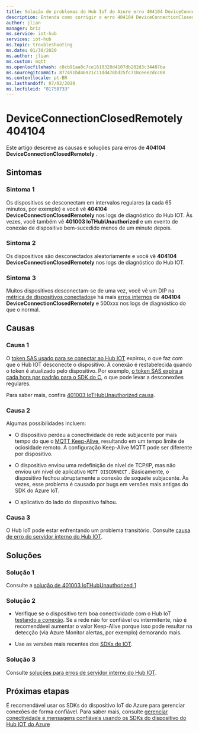 ```yaml
---
title: Solução de problemas do Hub IoT do Azure erro 404104 DeviceConnectionClosedRemotely
description: Entenda como corrigir o erro 404104 DeviceConnectionClosedRemotely
author: jlian
manager: briz
ms.service: iot-hub
services: iot-hub
ms.topic: troubleshooting
ms.date: 01/30/2020
ms.author: jlian
ms.custom: mqtt
ms.openlocfilehash: c8cb91aa0c7ce1610320d4107db282d3c34407ba
ms.sourcegitcommit: 877491bd46921c11dd478bd25fc718ceee2dcc08
ms.contentlocale: pt-BR
ms.lasthandoff: 07/02/2020
ms.locfileid: "81758733"
---
```

# <a name="404104-deviceconnectionclosedremotely"></a>DeviceConnectionClosedRemotely 404104

Este artigo descreve as causas e soluções para erros de **404104 DeviceConnectionClosedRemotely** .

## <a name="symptoms"></a>Sintomas

### <a name="symptom-1"></a>Sintoma 1

Os dispositivos se desconectam em intervalos regulares (a cada 65 minutos, por exemplo) e você vê **404104 DeviceConnectionClosedRemotely** nos logs de diagnóstico do Hub IOT. Às vezes, você também vê **401003 IoTHubUnauthorized** e um evento de conexão de dispositivo bem-sucedido menos de um minuto depois.

### <a name="symptom-2"></a>Sintoma 2

Os dispositivos são desconectados aleatoriamente e você vê **404104 DeviceConnectionClosedRemotely** nos logs de diagnóstico do Hub IOT.

### <a name="symptom-3"></a>Sintoma 3

Muitos dispositivos desconectam-se de uma vez, você vê um DIP na [métrica de dispositivos conectados](iot-hub-metrics.md)e há mais [erros internos](iot-hub-troubleshoot-error-500xxx-internal-errors.md) de **404104 DeviceConnectionClosedRemotely** e 500xxx nos logs de diagnóstico do que o normal.

## <a name="causes"></a>Causas

### <a name="cause-1"></a>Causa 1

O [token SAS usado para se conectar ao Hub IOT](iot-hub-devguide-security.md#security-tokens) expirou, o que faz com que o Hub IOT desconecte o dispositivo. A conexão é restabelecida quando o token é atualizado pelo dispositivo. Por exemplo, [o token SAS expira a cada hora por padrão para o SDK do C](https://github.com/Azure/azure-iot-sdk-c/blob/master/doc/connection_and_messaging_reliability.md#connection-authentication), o que pode levar a desconexões regulares.

Para saber mais, confira [401003 IoTHubUnauthorized causa](iot-hub-troubleshoot-error-401003-iothubunauthorized.md#cause-1).

### <a name="cause-2"></a>Causa 2

Algumas possibilidades incluem:

- O dispositivo perdeu a conectividade de rede subjacente por mais tempo do que o [MQTT Keep-Alive](iot-hub-mqtt-support.md#default-keep-alive-timeout), resultando em um tempo limite de ociosidade remoto. A configuração Keep-Alive MQTT pode ser diferente por dispositivo.

- O dispositivo enviou uma redefinição de nível de TCP/IP, mas não enviou um nível de aplicativo `MQTT DISCONNECT` . Basicamente, o dispositivo fechou abruptamente a conexão de soquete subjacente. Às vezes, esse problema é causado por bugs em versões mais antigas do SDK do Azure IoT.

- O aplicativo do lado do dispositivo falhou.

### <a name="cause-3"></a>Causa 3

O Hub IoT pode estar enfrentando um problema transitório. Consulte [causa de erro do servidor interno do Hub IOT](iot-hub-troubleshoot-error-500xxx-internal-errors.md#cause).

## <a name="solutions"></a>Soluções

### <a name="solution-1"></a>Solução 1

Consulte a [solução de 401003 IoTHubUnauthorized 1](iot-hub-troubleshoot-error-401003-iothubunauthorized.md#solution-1)

### <a name="solution-2"></a>Solução 2

- Verifique se o dispositivo tem boa conectividade com o Hub IoT [testando a conexão](tutorial-connectivity.md). Se a rede não for confiável ou intermitente, não é recomendável aumentar o valor Keep-Alive porque isso pode resultar na detecção (via Azure Monitor alertas, por exemplo) demorando mais. 

- Use as versões mais recentes dos [SDKs de IOT](iot-hub-devguide-sdks.md).

### <a name="solution-3"></a>Solução 3

Consulte [soluções para erros de servidor interno do Hub IOT](iot-hub-troubleshoot-error-500xxx-internal-errors.md#solution).

## <a name="next-steps"></a>Próximas etapas

É recomendável usar os SDKs do dispositivo IoT do Azure para gerenciar conexões de forma confiável. Para saber mais, consulte [gerenciar conectividade e mensagens confiáveis usando os SDKs do dispositivo do Hub IOT do Azure](iot-hub-reliability-features-in-sdks.md)